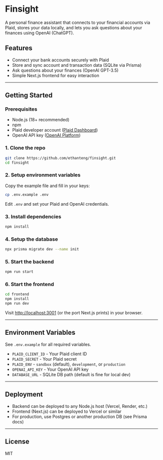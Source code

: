 # Finsight

A personal finance assistant that connects to your financial accounts via Plaid, stores your data locally, and lets you ask questions about your finances using OpenAI (ChatGPT).

## Features
- Connect your bank accounts securely with Plaid
- Store and sync account and transaction data (SQLite via Prisma)
- Ask questions about your finances (OpenAI GPT-3.5)
- Simple Next.js frontend for easy interaction

---

## Getting Started

### Prerequisites
- Node.js (18+ recommended)
- npm
- Plaid developer account ([Plaid Dashboard](https://dashboard.plaid.com/))
- OpenAI API key ([OpenAI Platform](https://platform.openai.com/account/api-keys))

### 1. Clone the repo
```sh
git clone https://github.com/ethanteng/finsight.git
cd finsight
```

### 2. Setup environment variables
Copy the example file and fill in your keys:
```sh
cp .env.example .env
```
Edit `.env` and set your Plaid and OpenAI credentials.

### 3. Install dependencies
```sh
npm install
```

### 4. Setup the database
```sh
npx prisma migrate dev --name init
```

### 5. Start the backend
```sh
npm run start
```

### 6. Start the frontend
```sh
cd frontend
npm install
npm run dev
```
Visit [http://localhost:3001](http://localhost:3001) (or the port Next.js prints) in your browser.

---

## Environment Variables
See `.env.example` for all required variables.

- `PLAID_CLIENT_ID` - Your Plaid client ID
- `PLAID_SECRET` - Your Plaid secret
- `PLAID_ENV` - `sandbox` (default), `development`, or `production`
- `OPENAI_API_KEY` - Your OpenAI API key
- `DATABASE_URL` - SQLite DB path (default is fine for local dev)

---

## Deployment
- Backend can be deployed to any Node.js host (Vercel, Render, etc.)
- Frontend (Next.js) can be deployed to Vercel or similar
- For production, use Postgres or another production DB (see Prisma docs)

---

## License
MIT